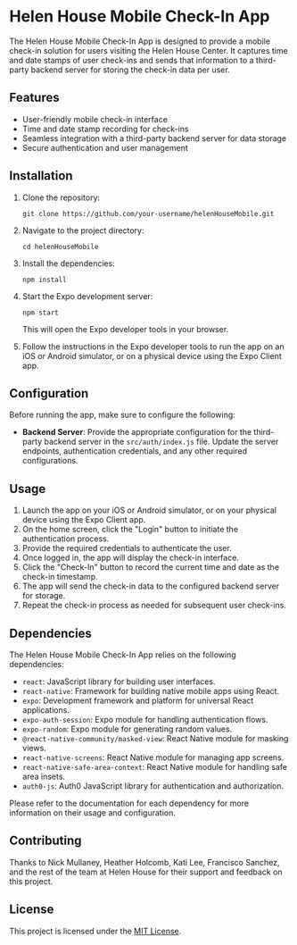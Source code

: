 # Helen House Mobile Check-In App

The Helen House Mobile Check-In App is designed to provide a mobile check-in solution for users visiting the Helen House Center. It captures time and date stamps of user check-ins and sends that information to a third-party backend server for storing the check-in data per user.

## Features

- User-friendly mobile check-in interface
- Time and date stamp recording for check-ins
- Seamless integration with a third-party backend server for data storage
- Secure authentication and user management

## Installation

1. Clone the repository:

   ```shell
   git clone https://github.com/your-username/helenHouseMobile.git
   ```

2. Navigate to the project directory:

   ```shell
   cd helenHouseMobile
   ```

3. Install the dependencies:

   ```shell
   npm install
   ```

4. Start the Expo development server:

   ```shell
   npm start
   ```

   This will open the Expo developer tools in your browser.

5. Follow the instructions in the Expo developer tools to run the app on an iOS or Android simulator, or on a physical device using the Expo Client app.

## Configuration

Before running the app, make sure to configure the following:

- **Backend Server**: Provide the appropriate configuration for the third-party backend server in the `src/auth/index.js` file. Update the server endpoints, authentication credentials, and any other required configurations.

## Usage

1. Launch the app on your iOS or Android simulator, or on your physical device using the Expo Client app.
2. On the home screen, click the "Login" button to initiate the authentication process.
3. Provide the required credentials to authenticate the user.
4. Once logged in, the app will display the check-in interface.
5. Click the "Check-In" button to record the current time and date as the check-in timestamp.
6. The app will send the check-in data to the configured backend server for storage.
7. Repeat the check-in process as needed for subsequent user check-ins.

## Dependencies

The Helen House Mobile Check-In App relies on the following dependencies:

- `react`: JavaScript library for building user interfaces.
- `react-native`: Framework for building native mobile apps using React.
- `expo`: Development framework and platform for universal React applications.
- `expo-auth-session`: Expo module for handling authentication flows.
- `expo-random`: Expo module for generating random values.
- `@react-native-community/masked-view`: React Native module for masking views.
- `react-native-screens`: React Native module for managing app screens.
- `react-native-safe-area-context`: React Native module for handling safe area insets.
- `auth0-js`: Auth0 JavaScript library for authentication and authorization.

Please refer to the documentation for each dependency for more information on their usage and configuration.

## Contributing

Thanks to Nick Mullaney, Heather Holcomb, Kati Lee, Francisco Sanchez, and the rest of the team at Helen House for their support and feedback on this project.

## License

This project is licensed under the [MIT License](LICENSE).